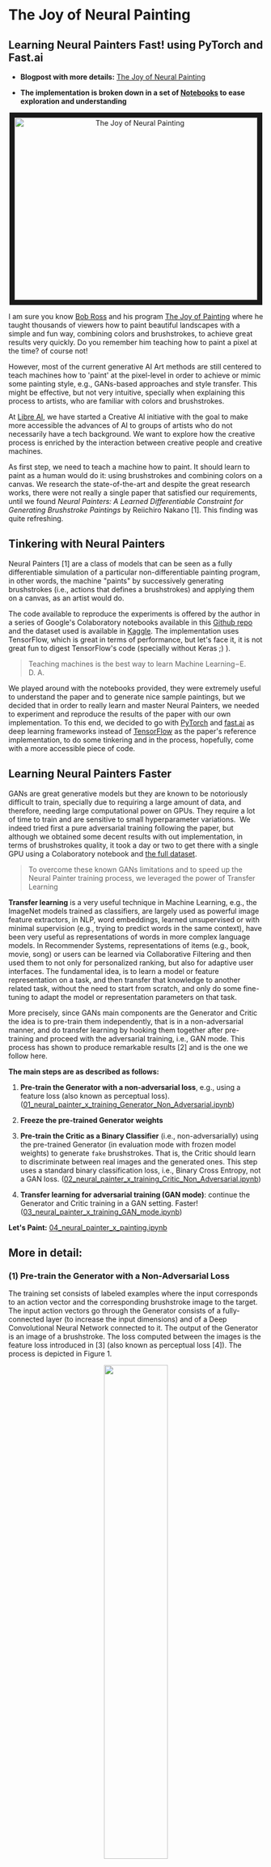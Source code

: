 # The Joy of Neural Painting
## Learning Neural Painters Fast! using PyTorch and Fast.ai

* **Blogpost with more details:** [The Joy of Neural Painting](https://medium.com/libreai/the-joy-of-neural-painting-e4319282d51f)

* **The implementation is broken down in a set of [Notebooks](https://github.com/libreai/neural-painters-x/tree/master/notebooks) to ease exploration and understanding**

<p align="center">
<a href="http://www.youtube.com/watch?feature=player_embedded&v=NfZNDB5vkok" target="_blank"><img src="http://img.youtube.com/vi/NfZNDB5vkok/0.jpg"  alt="The Joy of Neural Painting" width="480" height="360" border="10"/></a>
</p>

I am sure you know [Bob Ross](https://en.wikipedia.org/wiki/Bob_Ross) and his program [The Joy of Painting](https://en.wikipedia.org/wiki/The_Joy_of_Painting) where he taught thousands of viewers how to paint beautiful landscapes with a simple and fun way, combining colors and brushstrokes, to achieve great results very quickly. Do you remember him teaching how to paint a pixel at the time? of course not! 

However, most of the current generative AI Art methods are still centered to teach machines how to 'paint' at the pixel-level in order to achieve or mimic some painting style, e.g., GANs-based approaches and style transfer. This might be effective, but not very intuitive, specially when explaining this process to artists, who are familiar with colors and brushstrokes.

At [Libre AI](https://libreai.com), we have started a Creative AI initiative with the goal to make more accessible the advances of AI to groups of artists who do not necessarily have a tech background. We want to explore how the creative process is enriched by the interaction between creative people and creative machines.

As first step, we need to teach a machine how to paint. It should learn to paint as a human would do it: using brushstrokes and combining colors on a canvas. We research the state-of-the-art and despite the great research works, there were not really a single paper that satisfied our requirements, until we found *Neural Painters: A Learned Differentiable Constraint for Generating Brushstroke Paintings* by Reiichiro Nakano [1]. This finding was quite refreshing.

## Tinkering with Neural Painters
Neural Painters [1] are a class of models that can be seen as a fully differentiable simulation of a particular non-differentiable painting program, in other words, the machine "paints" by successively generating brushstrokes (i.e., actions that defines a brushstrokes) and applying them on a canvas, as an artist would do.

The code available to reproduce the experiments is offered by the author in a series of Google's Colaboratory notebooks available in this [Github repo](https://github.com/reiinakano/neural-painters/tree/master/notebooks) and the dataset used is available in [Kaggle](https://www.kaggle.com/reiinakano/mypaint_brushstrokes). The implementation uses TensorFlow, which is great in terms of performance, but let's face it, it is not great fun to digest TensorFlow's code (specially without Keras ;) ).

> Teaching machines is the best way to learn Machine Learning – E. D. A.

We played around with the notebooks provided, they were extremely useful to understand the paper and to generate nice sample paintings, but we decided that in order to really learn and master Neural Painters, we needed to experiment and reproduce the results of the paper with our own implementation. To this end, we decided to go with [PyTorch](https://pytorch.org/) and [fast.ai](https://www.fast.ai/) as deep learning frameworks instead of [TensorFlow](https://www.tensorflow.org/) as the paper's reference implementation, to do some tinkering and in the process, hopefully, come with a more accessible piece of code.

## Learning Neural Painters Faster
GANs are great generative models but they are known to be notoriously difficult to train, specially due to requiring a large amount of data, and therefore, needing large computational power on GPUs. They require a lot of time to train and are sensitive to small hyperparameter variations. 
We indeed tried first a pure adversarial training following the paper, but although we obtained some decent results with out implementation, in terms of brushstrokes quality, it took a day or two to get there with a single GPU using a Colaboratory notebook and [the full dataset](https://www.kaggle.com/reiinakano/mypaint_brushstrokes). 

> To overcome these known GANs limitations and to speed up the Neural Painter training process, we leveraged the power of Transfer Learning

**Transfer learning** is a very useful technique in Machine Learning, e.g., the ImageNet models trained as classifiers, are largely used as powerful image feature extractors, in NLP, word embeddings, learned unsupervised or with minimal supervision (e.g., trying to predict words in the same context), have been very useful as representations of words in more complex language models. In Recommender Systems, representations of items (e.g., book, movie, song) or users can be learned via Collaborative Filtering and then used them to not only for personalized ranking, but also for adaptive user interfaces. The fundamental idea, is to learn a model or feature representation on a task, and then transfer that knowledge to another related task, without the need to start from scratch, and only do some fine-tuning to adapt the model or representation parameters on that task.

More precisely, since GANs main components are the Generator and Critic the idea is to pre-train them independently, that is in a non-adversarial manner, and do transfer learning by hooking them together after pre-training and proceed with the adversarial training, i.e., GAN mode. This process has shown to produce remarkable results [2] and is the one we follow here.

**The main steps are as described as follows:**

1. **Pre-train the Generator with a non-adversarial loss**, e.g., using a feature loss (also known as perceptual loss). ([01_neural_painter_x_training_Generator_Non_Adversarial.ipynb](https://github.com/libreai/neural-painter-x/blob/master/notebooks/01_neural_painter_x_training_Generator_Non_Adversarial.ipynb))

2. **Freeze the pre-trained Generator weights**

3. **Pre-train the Critic as a Binary Classifier** (i.e., non-adversarially) using the pre-trained Generator (in evaluation mode with frozen model weights) to generate `fake` brushstrokes. That is, the Critic should learn to discriminate between real images and the generated ones. This step uses a standard binary classification loss, i.e., Binary Cross Entropy, not a GAN loss. ([02_neural_painter_x_training_Critic_Non_Adversarial.ipynb](https://github.com/libreai/neural-painters-x/blob/master/notebooks/02_neural_painter_x_training_Critic_Non_Adversarial.ipynb))

4. **Transfer learning for adversarial training (GAN mode)**: continue the Generator and Critic training in a GAN setting. Faster! ([03_neural_painter_x_training_GAN_mode.ipynb](https://github.com/libreai/neural-painters-x/blob/master/notebooks/03_neural_painter_x_training_GAN_mode.ipynb))

**Let's Paint:** [04_neural_painter_x_painting.ipynb](https://github.com/libreai/neural-painters-x/blob/master/notebooks/04_neural_painter_x_painting.ipynb)

## More in detail:

### (1) Pre-train the Generator with a Non-Adversarial Loss
The training set consists of labeled examples where the input corresponds to an action vector and the corresponding brushstroke image to the target. 
The input action vectors go through the Generator consists of a fully-connected layer (to increase the input dimensions) and of a Deep Convolutional Neural Network connected to it.
The output of the Generator is an image of a brushstroke. The loss computed between the images is the feature loss introduced in [3] (also known as perceptual loss [4]). The process is depicted in Figure 1.

<p align="center"><img src="https://raw.githubusercontent.com/libreai/neural-painter-x/master/images/neural_painter_generator_non_adversarial.jpg" width="50%"/></p>

**Figure 1. Pre-train the Generator using a (non-adversarial) feature loss.**

### (2) Freeze the pre-trained Generator 
After pre-training the Generator using the non-adversarial loss, the brushstrokes look like the ones depicted in Figure 2. A set of brushstrokes images is generated that will help us pre-train the Critic in the next step.

<p align="center"><img src="https://raw.githubusercontent.com/libreai/neural-painter-x/master/images/sample_brushstrokes_non_adversarial.jpg" width="80%"/></center></p>

**Figure 2 . Sample Brushstrokes from the Generator Pre-trained with a Non-Adversarial Loss.**

### (3) Pre-train the Critic as a Binary Classifier.
We train the Critic as binary classifier (Figure 3), that is, the Critic is pre-trained on the task of recognizing true vs generated brushstrokes images (Step (2)). We use is the Binary Cross Entropy as binary loss for this step.

<p align="center"><img src="https://raw.githubusercontent.com/libreai/neural-painter-x/master/images/neural_painter_critic_non_adversarial.jpg" width="50%"/></center></p>

**Figure 3 . Pre-train the Critic as a Binary Classifier.**

### (4) Transfer Learning for Adversarial Training (GAN mode)
Finally, we continue the Generator and Critic training in a GAN setting as shown in Figure 4. This final step is much faster that training the Generator and Critic from scratch as a GAN. 

<p align="center"><img src="https://raw.githubusercontent.com/libreai/neural-painters-x/master/images/neural_painter_generator_adversarial.jpg" width="80%"/></p>

**Figure 4 . Transfer Learning: Continue the Generator and Critic training in a GAN setting. Faster.**

One can observe from Figure 2 that the pre-trained Generator is doing a decent job learning brushstrokes. However, there are still certain imperfections when compared to the true strokes in the dataset. 

Figure 5 shows the output of the Generator after completing a single epoch of GAN training, i.e., after transferring the knowledge acquired in the pre-training phase. We can observed how the brushstrokes are more refined and, although slightly different to the true brushstrokes, they have interesting textures, which makes them very appealing for brushstrokes paintings.

<p align="center"><img src="https://raw.githubusercontent.com/libreai/neural-painters-x/master/images/sample_brushstrokes_gan.jpg" width="80%"/></p>

**Figure 5 . Sample Brushstrokes from the Generator after Adversarial Training (GAN mode).**

# From Brushstrokes to Paintings 
Once the Generator training process is completed, we have a machine that is able to translate vectors of actions to brushstrokes, but how do we teach the machine to paint like a Bob Ross' apprentice? 

Given an input image for inspiration, e.g., a photo of a beautiful landscape, the machine should be able to create a brushstroke painting for that image. To achieve this, we will freeze the Generator model weights and learn a set of action vectors that when input to the Generator will produce brushstrokes, that once combined, will create such painting, which should look similar to the given image, but of course as a painting :)

The Neural Painters paper [1] introduces a process called Intrinsic Style Transfer, similar in spirit to Neural Style Transfer [6] but which does not require a style image. Intuitively, the features of the content input image and the one produced by the Neural Painter should be similar. The image features are extracted using a VGG16 [7] network as a feature extractor, denoted as CNN in Figure 6, which depicts the whole process. 


<p align="center"><img src="https://raw.githubusercontent.com/libreai/neural-painters-x/master/images/neural_painter_painting.png" width="80%"/></p>

**Figure 6. Painting with Neural Painters using Intrinsic Style Transfer.**

Note that the optimization process is targeted to learn the tensor of actions, while all the rest model weights, that is, the ones of the Neural Painter and CNN models. We use the same Feature Loss as before [3].

### Notes

For blending the brushstrokes, we follow a linear blending strategy to combine the generated strokes in a canvas, this process is described in detail in a very nice post titled Teaching Agents to Paint Inside Their Own Dreams also by Reiichiro Nakano [5]. We are currently exploring an alternative process that uses the alpha channel for blending.

## Acknowledgements

We would like to thank Reiichiro Nakano for helping us clarifying doubts during the implementation of our Neural Painters and for his supportive and encouraging comments and feedback. Thanks a lot Reiichiro! [@reiinakano](https://twitter.com/reiinakano).

## References

[1] *Neural Painters: A Learned Differentiable Constraint for Generating Brushstroke Paintings*. Reiichiro Nakano 
[arXiv preprint arXiv:1904.08410](https://arxiv.org/abs/1904.08410), 2019. [Github repo](https://github.com/reiinakano/neural-painters).

[2] *Decrappification, DeOldification, and Super Resolution*. Jason Antic (Deoldify), Jeremy Howard (fast.ai), and Uri Manor (Salk Institute) https://www.fast.ai/2019/05/03/decrappify/ , 2019.

[3] *Fast.ai MOOC Lesson 7: Resnets from scratch; U-net; Generative (adversarial) networks*. https://course.fast.ai/videos/?lesson=7 ; Notebook: https://nbviewer.jupyter.org/github/fastai/course-v3/blob/master/nbs/dl1/lesson7-superres.ipynb [Accessed on: 2019–08]

[4] *Perceptual Losses for Real-Time Style Transfer and Super-Resolution*.
Justin Johnson, Alexandre Alahi, Li Fei-Fei https://arxiv.org/abs/1603.08155 , 2016

[5] *Teaching Agents to Paint Inside Their Own Dreams*. Reiichiro Nakano. 
https://reiinakano.com/2019/01/27/world-painters.html , 2019

[6] *A Neural Algorithm of Artistic Style*. Leon A. Gatys, Alexander S. Ecker, Matthias Bethge. https://arxiv.org/abs/1508.06576, 2015

[7] *Very Deep Convolutional Networks for Large-Scale Image Recognition*. Karen Simonyan, Andrew Zisserman. https://arxiv.org/abs/1409.1556, 2014

---

